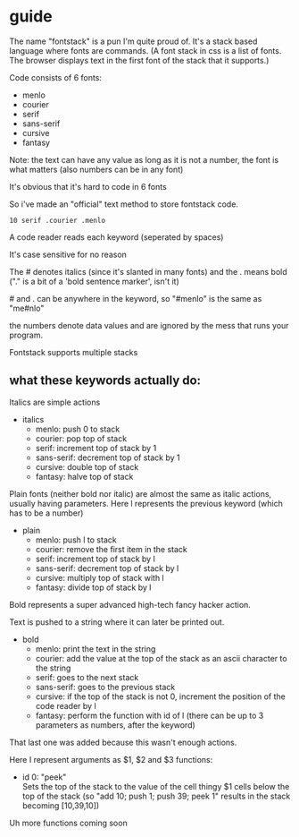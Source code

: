 # guide
The name "fontstack" is a pun I'm quite proud of. It's a stack based language where fonts are commands. (A font stack in css is a list of fonts. The browser displays text in the first font of the stack that it supports.)

Code consists of 6 fonts:
- menlo
- courier
- serif
- sans-serif
- cursive
- fantasy

Note: the text can have any value as long as it is not a number, the font is what matters (also numbers can be in any font)

It's obvious that it's hard to code in 6 fonts

So i've made an "official" text method to store fontstack code.

```
10 serif .courier .menlo
```
A code reader reads each keyword (seperated by spaces)

It's case sensitive for no reason

The # denotes italics (since it's slanted in many fonts) and the . means bold ("." is a bit of a 'bold sentence marker', isn't it)

\# and . can be anywhere in the keyword, so "#menlo" is the same as "me#nlo"

the numbers denote data values and are ignored by the mess that runs your program.

Fontstack supports multiple stacks

## what these keywords actually do:
Italics are simple actions
- italics
  - menlo: push 0 to stack
  - courier: pop top of stack
  - serif: increment top of stack by 1
  - sans-serif: decrement top of stack by 1
  - cursive: double top of stack
  - fantasy: halve top of stack

Plain fonts (neither bold nor italic) are almost the same as italic actions, usually having parameters. Here l represents the previous keyword (which has to be a number)

- plain
  - menlo: push l to stack
  - courier: remove the first item in the stack
  - serif: increment top of stack by l
  - sans-serif: decrement top of stack by l
  - cursive: multiply top of stack with l
  - fantasy: divide top of stack by l

Bold represents a super advanced high-tech fancy hacker action.

Text is pushed to a string where it can later be printed out.

- bold
  - menlo: print the text in the string
  - courier: add the value at the top of the stack as an ascii character to the string
  - serif: goes to the next stack
  - sans-serif: goes to the previous stack
  - cursive: if the top of the stack is not 0, increment the position of the code reader by l
  - fantasy: perform the function with id of l (there can be up to 3 parameters as numbers, after the keyword)

That last one was added because this wasn't enough actions.

Here I represent arguments as $1, $2 and $3
functions:
- id 0: "peek"<br>
Sets the top of the stack to the value of the cell thingy $1 cells below the top of the stack (so "add 10; push 1; push 39; peek 1" results in the stack becoming [10,39,10])

Uh more functions coming soon